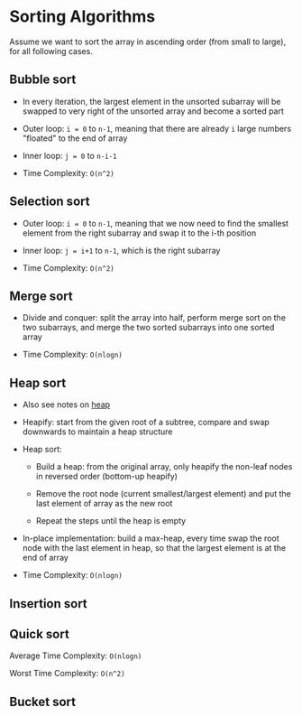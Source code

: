 # Sorting Algorithms

Assume we want to sort the array in ascending order (from small to large), for all following cases.

## Bubble sort

- In every iteration, the largest element in the unsorted subarray will be swapped to very right of the unsorted array and become a sorted part

- Outer loop: `i = 0` to `n-1`, meaning that there are already `i` large numbers "floated" to the end of array

- Inner loop: `j = 0` to `n-i-1`

- Time Complexity: `O(n^2)`

## Selection sort

- Outer loop: `i = 0` to `n-1`, meaning that we now need to find the smallest element from the right subarray and swap it to the i-th position

- Inner loop: `j = i+1` to `n-1`, which is the right subarray

- Time Complexity: `O(n^2)`

## Merge sort

- Divide and conquer: split the array into half, perform merge sort on the two subarrays, and merge the two sorted subarrays into one sorted array

- Time Complexity: `O(nlogn)`

## Heap sort

- Also see notes on [heap](https://github.com/RickyWang1020/CSDSNotes/tree/master/Java/Algorithms/heap)

- Heapify: start from the given root of a subtree, compare and swap downwards to maintain a heap structure

- Heap sort: 

  - Build a heap: from the original array, only heapify the non-leaf nodes in reversed order (bottom-up heapify)
  
  - Remove the root node (current smallest/largest element) and put the last element of array as the new root
  
  - Repeat the steps until the heap is empty
  
- In-place implementation: build a max-heap, every time swap the root node with the last element in heap, so that the largest element is at the end of array

- Time Complexity: `O(nlogn)`

## Insertion sort

## Quick sort

Average Time Complexity: `O(nlogn)`

Worst Time Complexity: `O(n^2)`

## Bucket sort
